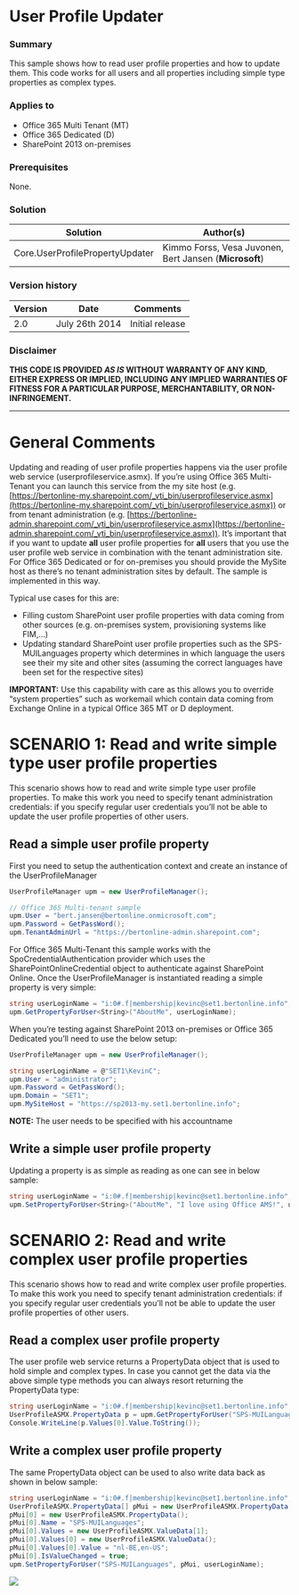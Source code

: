 # User Profile Updater #

### Summary ###
This sample shows how to read user profile properties and how to update them. This code works for all users and all properties including simple type properties as complex types.

### Applies to ###
-  Office 365 Multi Tenant (MT)
-  Office 365 Dedicated (D)
-  SharePoint 2013 on-premises

### Prerequisites ###
None.

### Solution ###
Solution | Author(s)
---------|----------
Core.UserProfilePropertyUpdater | Kimmo Forss, Vesa Juvonen, Bert Jansen (**Microsoft**)

### Version history ###
Version  | Date | Comments
---------| -----| --------
2.0  | July 26th 2014 | Initial release


### Disclaimer ###
**THIS CODE IS PROVIDED *AS IS* WITHOUT WARRANTY OF ANY KIND, EITHER EXPRESS OR IMPLIED, INCLUDING ANY IMPLIED WARRANTIES OF FITNESS FOR A PARTICULAR PURPOSE, MERCHANTABILITY, OR NON-INFRINGEMENT.**


----------

# General Comments #
Updating and reading of user profile properties happens via the user profile web service (userprofileservice.asmx). If you’re using Office 365 Multi-Tenant you can launch this service from the my site host (e.g. [https://bertonline-my.sharepoint.com/_vti_bin/userprofileservice.asmx](https://bertonline-my.sharepoint.com/_vti_bin/userprofileservice.asmx)) or from tenant administration (e.g. [https://bertonline-admin.sharepoint.com/_vti_bin/userprofileservice.asmx](https://bertonline-admin.sharepoint.com/_vti_bin/userprofileservice.asmx)). It’s important that if you want to update **all** user profile properties for **all** users that you use the user profile web service in combination with the tenant administration site. For Office 365 Dedicated or for on-premises you should provide the MySite host as there’s no tenant administration sites by default. The sample is implemented in this way. 

Typical use cases for this are:
- Filling custom SharePoint user profile properties with data coming from other sources (e.g. on-premises system, provisioning systems like FIM,…)
- Updating standard SharePoint user profile properties such as the SPS-MUILanguages property which determines in which language the users see their my site and other sites (assuming the correct languages have been set for the respective sites)

**IMPORTANT:**
Use this capability with care as this allows you to override “system properties” such as workemail which contain data coming from Exchange Online in a typical Office 365 MT or D deployment.

# SCENARIO 1: Read and write simple type user profile properties #
This scenario shows how to read and write simple type user profile properties. To make this work you need to specify tenant administration credentials: if you specify regular user credentials you’ll not be able to update the user profile properties of other users.

## Read a simple user profile property ##
First you need to setup the authentication context and create an instance of the UserProfileManager

```C#
UserProfileManager upm = new UserProfileManager();

// Office 365 Multi-tenant sample
upm.User = "bert.jansen@bertonline.onmicrosoft.com";
upm.Password = GetPassWord();
upm.TenantAdminUrl = "https://bertonline-admin.sharepoint.com";
```
For Office 365 Multi-Tenant this sample works with the SpoCredentialAuthentication provider which uses the SharePointOnlineCredential object to authenticate against SharePoint Online. Once the UserProfileManager is instantiated reading a simple property is very simple:
```C#
string userLoginName = "i:0#.f|membership|kevinc@set1.bertonline.info";
upm.GetPropertyForUser<String>("AboutMe", userLoginName);
```
When you’re testing against SharePoint 2013 on-premises or Office 365 Dedicated you’ll need to use the below setup:
```C#
UserProfileManager upm = new UserProfileManager();

string userLoginName = @"SET1\KevinC";
upm.User = "administrator";
upm.Password = GetPassWord();
upm.Domain = "SET1";
upm.MySiteHost = "https://sp2013-my.set1.bertonline.info";
```
**NOTE:**
The user needs to be specified with his accountname 

## Write a simple user profile property ##
Updating a property is as simple as reading as one can see in below sample:
```C#
string userLoginName = "i:0#.f|membership|kevinc@set1.bertonline.info";
upm.SetPropertyForUser<String>("AboutMe", "I love using Office AMS!", userLoginName);
```

# SCENARIO 2: Read and write complex user profile properties #
This scenario shows how to read and write complex user profile properties. To make this work you need to specify tenant administration credentials: if you specify regular user credentials you’ll not be able to update the user profile properties of other users.
## Read a complex user profile property ##
The user profile web service returns a PropertyData object that is used to hold simple and complex types. In case you cannot get the data via the above simple type methods you can always resort returning the PropertyData type:
```C#
string userLoginName = "i:0#.f|membership|kevinc@set1.bertonline.info";
UserProfileASMX.PropertyData p = upm.GetPropertyForUser("SPS-MUILanguages", userLoginName);
Console.WriteLine(p.Values[0].Value.ToString());
```

## Write a complex user profile property ##
The same PropertyData object can be used to also write data back as shown in below sample:
```C#
string userLoginName = "i:0#.f|membership|kevinc@set1.bertonline.info";
UserProfileASMX.PropertyData[] pMui = new UserProfileASMX.PropertyData[1];
pMui[0] = new UserProfileASMX.PropertyData();
pMui[0].Name = "SPS-MUILanguages";
pMui[0].Values = new UserProfileASMX.ValueData[1];
pMui[0].Values[0] = new UserProfileASMX.ValueData();
pMui[0].Values[0].Value = "nl-BE,en-US";
pMui[0].IsValueChanged = true;
upm.SetPropertyForUser("SPS-MUILanguages", pMui, userLoginName);
```

<img src="https://telemetry.sharepointpnp.com/pnp/samples/Core.UserProfilePropertyUpdater" />